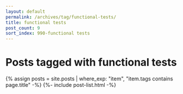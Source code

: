 ```yaml
---
layout: default
permalink: /archives/tag/functional-tests/
title: functional tests
post_count: 9
sort_index: 990-functional tests
---
```

<h1 class="page-heading">Posts tagged with functional tests</h1>
{% assign posts = site.posts | where_exp: "item", "item.tags contains page.title" -%}
{%- include post-list.html -%}
